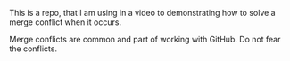 This is a repo, that I am using in a video to demonstrating how to solve a merge conflict when it occurs.

Merge conflicts are common and part of working with GitHub. Do not fear the conflicts.
